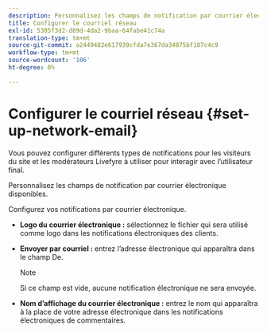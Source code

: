 ```yaml
---
description: Personnalisez les champs de notification par courrier électronique disponibles.
title: Configurer le courriel réseau
exl-id: 5305f3d2-d89d-4da2-9baa-64fabe41c74a
translation-type: tm+mt
source-git-commit: a2449482e617939cfda7e367da34875bf187c4c9
workflow-type: tm+mt
source-wordcount: '106'
ht-degree: 0%

---
```


# Configurer le courriel réseau {#set-up-network-email}

Vous pouvez configurer différents types de notifications pour les visiteurs du site et les modérateurs Livefyre à utiliser pour interagir avec l’utilisateur final.

Personnalisez les champs de notification par courrier électronique disponibles.

Configurez vos notifications par courrier électronique.

* **Logo du courrier électronique :** sélectionnez le fichier qui sera utilisé comme logo dans les notifications électroniques des clients.
* **Envoyer par courriel :** entrez l’adresse électronique qui apparaîtra dans le champ De.

   >[!NOTE]
   >
   >Si ce champ est vide, aucune notification électronique ne sera envoyée.

* **Nom d’affichage du courrier électronique :** entrez le nom qui apparaîtra à la place de votre adresse électronique dans les notifications électroniques de commentaires.
